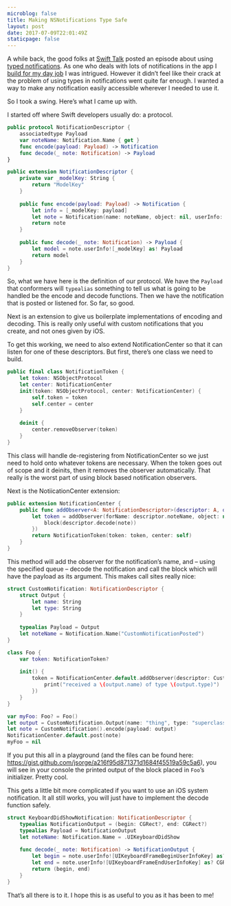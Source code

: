 ```yaml
---
microblog: false
title: Making NSNotifications Type Safe
layout: post
date: 2017-07-09T22:01:49Z
staticpage: false
---
```


A while back, the good folks at [Swift Talk](https://talk.objc.io) posted an episode about using [typed notifications](https://talk.objc.io/episodes/S01E27-typed-notifications-part-1). As one who deals with lots of notifications in the app I [build for my day job](https://www.zulily.com/mobilelanding) I was intrigued. However it didn’t feel like their crack at the problem of using types in notifications went quite far enough. I wanted a way to make any notification easily accessible wherever I needed to use it.

So I took a swing. Here’s what I came up with.

I started off where Swift developers usually do: a protocol.

```swift
public protocol NotificationDescriptor {
    associatedtype Payload
    var noteName: Notification.Name { get }
    func encode(payload: Payload) -> Notification
    func decode(_ note: Notification) -> Payload
}

public extension NotificationDescriptor {
    private var _modelKey: String {
        return "ModelKey"
    }
    
    public func encode(payload: Payload) -> Notification {
        let info = [_modelKey: payload]
        let note = Notification(name: noteName, object: nil, userInfo: info)
        return note
    }
    
    public func decode(_ note: Notification) -> Payload {
        let model = note.userInfo![_modelKey] as! Payload
        return model
    }
}
```

So, what we have here is the definition of our protocol. We have the `Payload` that conformers will `typealias` something to tell us what is going to be handled be the encode and decode functions. Then we have the notification that is posted or listened for. So far, so good.

Next is an extension to give us boilerplate implementations of encoding and decoding. This is really only useful with custom notifications that you create, and not ones given by iOS. 

To get this working, we need to also extend NotificationCenter so that it can listen for one of these descriptors. But first, there’s one class we need to build.

```swift
public final class NotificationToken {
    let token: NSObjectProtocol
    let center: NotificationCenter
    init(token: NSObjectProtocol, center: NotificationCenter) {
        self.token = token
        self.center = center
    }
    
    deinit {
        center.removeObserver(token)
    }
}
```

This class will handle de-registering from NotificationCenter so we just need to hold onto whatever tokens are necessary. When the token goes out of scope and it deinits, then it removes the observer automatically. That really is the worst part of using block based notification observers.

Next is the NotiicationCenter extension:

```swift
public extension NotificationCenter {
    public func addObserver<A: NotificationDescriptor>(descriptor: A, queue: OperationQueue? = nil, using block: @escaping (A.Payload) -> ()) -> NotificationToken {
        let token = addObserver(forName: descriptor.noteName, object: nil, queue: queue, using: { note in
            block(descriptor.decode(note))
        })
        return NotificationToken(token: token, center: self)
    }
}
```

This method will add the observer for the notification’s name, and – using the specified queue – decode the notification and call the block which will have the payload as its argument. This makes call sites really nice:

```swift
struct CustomNotification: NotificationDescriptor {
    struct Output {
        let name: String
        let type: String
    }
    
    typealias Payload = Output
    let noteName = Notification.Name("CustomNotificationPosted")
}

class Foo {
    var token: NotificationToken?
    
    init() {
        token = NotificationCenter.default.addObserver(descriptor: CustomNotification(), using: { (output) in
            print("received a \(output.name) of type \(output.type)")
        })
    }
}

var myFoo: Foo? = Foo()
let output = CustomNotification.Output(name: "thing", type: "superclass")
let note = CustomNotification().encode(payload: output)
NotificationCenter.default.post(note)
myFoo = nil
```

If you put this all in a playground (and the files can be found here: https://gist.github.com/jsorge/a216f95d871371d1684f45519a59c5a6), you will see in your console the printed output of the block placed in `Foo`’s initializer. Pretty cool.

This gets a little bit more complicated if you want to use an iOS system notification. It all still works, you will just have to implement the decode function safely.

```swift
struct KeyboardDidShowNotification: NotificationDescriptor {
    typealias NotificationOutput = (begin: CGRect?, end: CGRect?)
    typealias Payload = NotificationOutput
    let noteName: Notification.Name = .UIKeyboardDidShow
    
    func decode(_ note: Notification) -> NotificationOutput {
        let begin = note.userInfo![UIKeyboardFrameBeginUserInfoKey] as? CGRect
        let end = note.userInfo![UIKeyboardFrameEndUserInfoKey] as? CGRect
        return (begin, end)
    }
}
```

That’s all there is to it. I hope this is as useful to you as it has been to me!